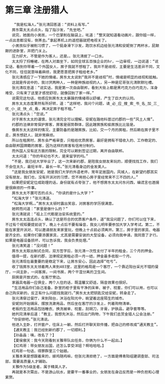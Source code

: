 # 第三章 注册猎人
        “我是松海人。”张元清回答道：“资料上有写。”
       房东需太太点点头，指了指沙发，“先坐吧。”
       说完，她面向小男孩，一个巴掌削在脑袋上，吼道：“整天就知道看动画片，跟你姐一样，一点出息都没有，倒茶去。”拿起茶机上的遥控器就把电视关了。
       小男孩似乎被削习惯了，一个挺身滑下沙发，跑饮水机边给张元清和安妮倒了两杯水，屁颠颠的进卧室，并把门关上。
       压力好大，不管是作为客人，还是。。张元清抿了一口水。
       太太捋了捋睡裙，在两人对面坐下，如同全球五百强企业的hr，一边审视，一边说道：“说实话，看到你带着一个外国女人，房子我就不想租了。我并不是歧视，主要是生活差异不同，文化不同，往往就意味着麻烦，我更愿意把房子租给老乡。”
       张元清感应了一下她的情绪，房东太太说到“我并不是歧视”时，情绪是明显的歧视和抵触。
       这就是传说中的，我讨厌两种人，一种是种族歧视的人，另一种是尼哥张元清默默吐槽。
       张元清叹息道：“说实话，我是第一次自由联邦，看到大街上都是黑巧克力白巧克力，浑身难受，只有来了这里才感觉舒坦，就像回到了家一样。”
       说需完这句话，他感应到房东太太暴躁的情绪得以舒缓，产生了巨大的认同。
       房东太太态度果然有所好转，道：“这样吧，我问个问题，请_必_应_搜_索_书_名_加_三_优_小_说_快_点_看，再决定房子租不租。”
       张元清点头：“您说。”
       对于房东太太的谨慎，张元清完全可以理解，安妮在路他科普过约郡的一些“风土人情”。
       约郡的法律非常保护房客，房客是弱势群体，因此蹭房族和偷房族比比皆是。
       像房东太太这样的情况，主要防备的是蹭房族，比如，交一个月的房租，然后赖在房子里不走，房东想赶人，就非常麻烦。
       所以在租房时，房东会严格审查，只租给优质房客，最好是拥有不错收入的、工作稳定的、自由联邦国牌籍的房客，因为这样的房客有信用分制约。
       而外国人没有这方面的限制，完全可以赖到签证过期，离开自由联邦。
       太太问道：“你的年纪也不大，是来留学的吗。”
       “不是，我已经大学毕业了，这一次来新约郡，是陪我女朋友来玩的，顺便找找工作，我们不会住太久，最短半年，最长一年。”张元清看身边的金发美人。
       “这是我女朋友安妮，她是我们大学的外语老师，常年定居国内，风城人，在新望约郡其实没有朋友，我们也，没有开派对的习惯，您不用担心房子里经常来不三不四的人。”
       如果把安妮定位成助理的话，身份就有点夸张了，他不想房东太太问东问西，编谎言也酒揚是很麻烦的一件事。
       房东太太不置可否的点头，“你读的是什么大学？”
       “松海大学！”张元清道。
       “松海大学啊。。”房东太太顿时露出笑容，对房客的学历很满意。
       她转而问道：“家里是做什么的？”
       张元清就说：“祖上三代都是治安系统里的。”
       房东太太连连点头，确认了这是符合的优质客户条件，道“我没问题了，你们可以住下来，不过有个规矩要提前说下，晚上十点后不要有噪音，我女儿明年要参加大学入学考试。第二，不能在家里开派对，可以邀请朋友来家里玩，但晚上十点前必须离开。第三，房子里的家具、电器是齐全的，如果你们要添置家具，尤其是需要安装的大型设备，必须向我申请，我同意了才行。如果是电器设备损坏，可以告诉我，我会负责处理。”
       张元清笑道：“没问题！”
       房东太太取出制式合同，双方签字后，张元清一次性支付了半年的租金，三个月的押金。
       值得一提，在新约郡，法律规定房租必须一月一结，押金最多收取一个月。
       张元清现在最重要的是稳定下来，让房东安心，因此选择“吃亏”。
       收了钱房东太太领着两人来到403室，这里的格局是一个客厅，一个靠近阳台采光不错的餐厅，一间主卧，一间客房，一间书房，两个干湿分离的卫生间。
       厨房是开放式的，在客厅旁边。
       家器具电器一应俱全，两个人住的话，既温馨又舒适，隔音效果也很好。
       “生活用品你们自己准备，卧室的柜子里有干净的床单、被子、枕套，你们可以用，也可以自己购买新的，反正有什么问题找我就行。”房东太太把钥匙交给安妮，转身走了。
       张元清穿过餐厅，来到阳台，沐浴在阳光中，眺望着这座陌生的城市。
       安妮则开始铺床、摆放洗漱用品，然后坐在客厅的沙发上，列着购物清单。
       老板的生活用品包括睡衣、换洗被单、枕套，刮胡刀，牙膏，护肤品，避孕套等等。
       她列完清单后道：“教主，我想先沐浴，然后出门购物，下午我们去赏金猎人公会注册。”
       ”你安排吧。”张元清说。
       他进入主卧，打开窗户，往床上一躺，然后打开聊天软件播，把自己的修改成“通天教主”。
       【通天教主：我已经到新约郡了，一切顺利。】
       【孙淼淼：咦，改名了？】
       【夏侯傲天：我今天刚看到关雅带队出任务，你俩为什么不一起出。】
       【红鸡哥：带女朋友出国，还怎么享受洋妞？啊哈哈哈。】
       红鸡哥一句话，得罪群里三个姑娘。
       关雅本来是想跟着来的，嫁鸡随鸡嘛，但张元清拒绝了，一方面是傅青阳组建调查部、司法部，需要高质量人才辅助。
       关雅作为5级圣者，属于精英人才。
       再就是本次需出，不是游山玩水，是要干一番事业的，女朋友在身边反而是一种负担和心理累赘。